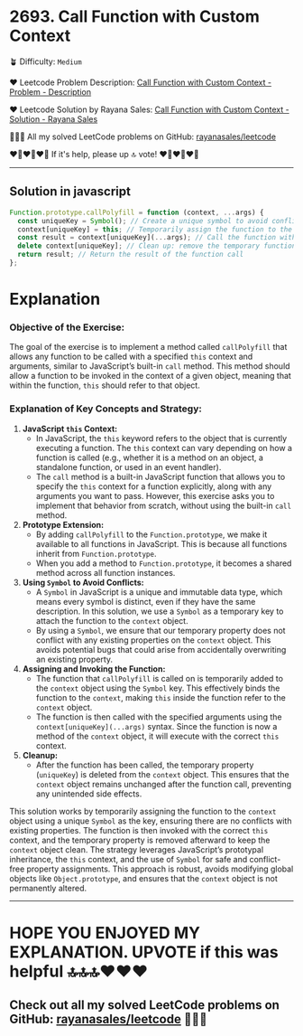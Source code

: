 # 2693. Call Function with Custom Context

🪴 Difficulty: `Medium`

❤️ Leetcode Problem Description: [Call Function with Custom Context - Problem - Description](https://leetcode.com/problems/call-function-with-custom-context/description/)

❤️ Leetcode Solution by Rayana Sales: [Call Function with Custom Context - Solution - Rayana Sales](https://leetcode.com/problems/call-function-with-custom-context/solutions/5612551/simple-beginner-friendly-2693-call-function-with-custom-context/)

💁🏻‍♀️ All my solved LeetCode problems on GitHub: [rayanasales/leetcode](https://github.com/rayanasales/leetcode)

❤️‍🔥❤️‍🔥❤️‍🔥 If it's help, please up 🔝 vote! ❤️‍🔥❤️‍🔥❤️‍🔥

---

## Solution in javascript

```js
Function.prototype.callPolyfill = function (context, ...args) {
  const uniqueKey = Symbol(); // Create a unique symbol to avoid conflicts
  context[uniqueKey] = this; // Temporarily assign the function to the context using the unique key
  const result = context[uniqueKey](...args); // Call the function with the provided arguments
  delete context[uniqueKey]; // Clean up: remove the temporary function from the context
  return result; // Return the result of the function call
};
```

# Explanation

### Objective of the Exercise:

The goal of the exercise is to implement a method called `callPolyfill` that allows any function to be called with a specified `this` context and arguments, similar to JavaScript’s built-in `call` method. This method should allow a function to be invoked in the context of a given object, meaning that within the function, `this` should refer to that object.

### Explanation of Key Concepts and Strategy:

1. **JavaScript `this` Context:**
   - In JavaScript, the `this` keyword refers to the object that is currently executing a function. The `this` context can vary depending on how a function is called (e.g., whether it is a method on an object, a standalone function, or used in an event handler).
   - The `call` method is a built-in JavaScript function that allows you to specify the `this` context for a function explicitly, along with any arguments you want to pass. However, this exercise asks you to implement that behavior from scratch, without using the built-in `call` method.
2. **Prototype Extension:**
   - By adding `callPolyfill` to the `Function.prototype`, we make it available to all functions in JavaScript. This is because all functions inherit from `Function.prototype`.
   - When you add a method to `Function.prototype`, it becomes a shared method across all function instances.
3. **Using `Symbol` to Avoid Conflicts:**
   - A `Symbol` in JavaScript is a unique and immutable data type, which means every symbol is distinct, even if they have the same description. In this solution, we use a `Symbol` as a temporary key to attach the function to the `context` object.
   - By using a `Symbol`, we ensure that our temporary property does not conflict with any existing properties on the `context` object. This avoids potential bugs that could arise from accidentally overwriting an existing property.
4. **Assigning and Invoking the Function:**
   - The function that `callPolyfill` is called on is temporarily added to the `context` object using the `Symbol` key. This effectively binds the function to the `context`, making `this` inside the function refer to the `context` object.
   - The function is then called with the specified arguments using the `context[uniqueKey](...args)` syntax. Since the function is now a method of the `context` object, it will execute with the correct `this` context.
5. **Cleanup:**
   - After the function has been called, the temporary property (`uniqueKey`) is deleted from the `context` object. This ensures that the `context` object remains unchanged after the function call, preventing any unintended side effects.

This solution works by temporarily assigning the function to the `context` object using a unique `Symbol` as the key, ensuring there are no conflicts with existing properties. The function is then invoked with the correct `this` context, and the temporary property is removed afterward to keep the `context` object clean. The strategy leverages JavaScript’s prototypal inheritance, the `this` context, and the use of `Symbol` for safe and conflict-free property assignments. This approach is robust, avoids modifying global objects like `Object.prototype`, and ensures that the `context` object is not permanently altered.

---

# HOPE YOU ENJOYED MY EXPLANATION. UPVOTE if this was helpful 🔝🔝🔝❤️❤️❤️

## Check out all my solved LeetCode problems on GitHub: [rayanasales/leetcode](https://github.com/rayanasales/leetcode) 🤙😚🤘
